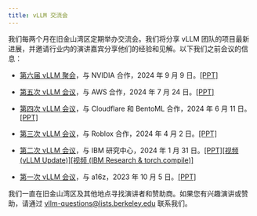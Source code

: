 ```yaml
---
title: vLLM 交流会
---
```



我们每两个月在旧金山湾区定期举办交流会。我们将分享 vLLM 团队的项目最新进展，并邀请行业内的演讲嘉宾分享他们的经验和见解。以下我们之前会议的信息：


* [第六届 vLLM 聚会](https://lu.ma/87q3nvnh)，与 NVIDIA 合作，2024 年 9 月 9 日。[[PPT]](https://docs.google.com/presentation/d/1wrLGwytQfaOTd5wCGSPNhoaW3nq0E-9wqyP7ny93xRs/edit?usp=sharing)

* [第五次 vLLM 会议](https://lu.ma/lp0gyjqr)，与 AWS 合作，2024 年 7 月 24 日。[[PPT]](https://docs.google.com/presentation/d/1RgUD8aCfcHocghoP3zmXzck9vX3RCI9yfUAB2Bbcl4Y/edit?usp=sharing)

* [第四次 vLLM 会议](https://lu.ma/agivllm)，与 Cloudflare 和 BentoML 合作，2024 年 6 月 11 日。[[PPT]](https://docs.google.com/presentation/d/1iJ8o7V2bQEi0BFEljLTwc5G1S10_Rhv3beed5oB0NJ4/edit?usp=sharing)

* [第三次 vLLM 会议](https://robloxandvllmmeetup2024.splashthat.com/)，与 Roblox 合作，2024 年 4 月 2 日。[[PPT]](https://robloxandvllmmeetup2024.splashthat.com/)

* [第二次 vLLM 会议](https://lu.ma/ygxbpzhl)，与 IBM 研究中心，2024 年 1 月 31 日。[[PPT]](https://docs.google.com/presentation/d/12mI2sKABnUw5RBWXDYY-HtHth4iMSNcEoQ10jDQbxgA/edit?usp=sharing)[[视频 (vLLM Update)]](https://youtu.be/Y0C-DUvEnZQ)[[视频 (IBM Research & torch.compile)]](https://youtu.be/m0dMtFLI-dg)

* [第一次 vLLM 会议](https://lu.ma/first-vllm-meetup)，与 a16z，2023 年 10 月 5 日。[[PPT]](https://docs.google.com/presentation/d/1QL-XPFXiFpDBh86DbEegFXBXFXjix4v032GhShbKf3s/edit?usp=sharing)


我们一直在旧金山湾区及其他地点寻找演讲者和赞助商。如果您有兴趣演讲或赞助，请通过 [vllm-questions@lists.berkeley.edu](mailto:vllm-questions@lists.berkeley.edu) 联系我们。

